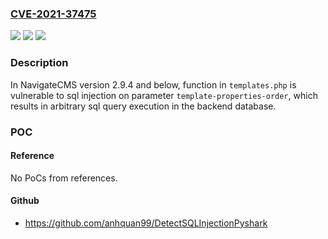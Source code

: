 ### [CVE-2021-37475](https://cve.mitre.org/cgi-bin/cvename.cgi?name=CVE-2021-37475)
![](https://img.shields.io/static/v1?label=Product&message=n%2Fa&color=blue)
![](https://img.shields.io/static/v1?label=Version&message=n%2Fa&color=blue)
![](https://img.shields.io/static/v1?label=Vulnerability&message=n%2Fa&color=brighgreen)

### Description

In NavigateCMS version 2.9.4 and below, function in `templates.php` is vulnerable to sql injection on parameter `template-properties-order`, which results in arbitrary sql query execution in the backend database.

### POC

#### Reference
No PoCs from references.

#### Github
- https://github.com/anhquan99/DetectSQLInjectionPyshark

